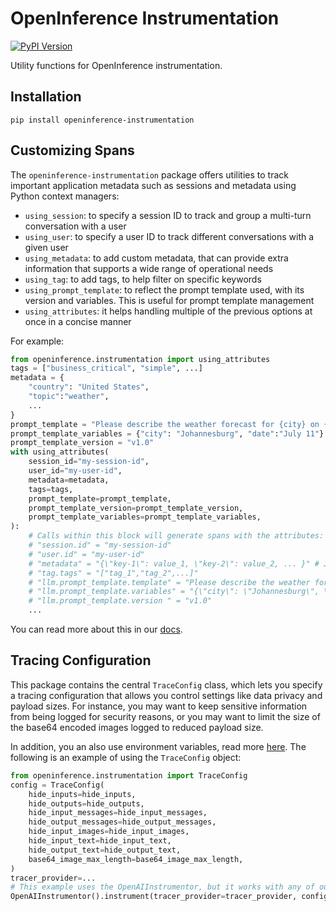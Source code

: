 # OpenInference Instrumentation

[![PyPI Version](https://img.shields.io/pypi/v/openinference-instrumentation.svg)](https://pypi.python.org/pypi/openinference-instrumentation) 

Utility functions for OpenInference instrumentation.

## Installation

```shell
pip install openinference-instrumentation
```

## Customizing Spans

The `openinference-instrumentation` package offers utilities to track important application metadata such as sessions and metadata using Python context managers:

* `using_session`: to specify a session ID to track and group a multi-turn conversation with a user
* `using_user`: to specify a user ID to track different conversations with a given user
* `using_metadata`: to add custom metadata, that can provide extra information that supports a wide range of operational needs
* `using_tag`: to add tags, to help filter on specific keywords
* `using_prompt_template`: to reflect the prompt template used, with its version and variables. This is useful for prompt template management
* `using_attributes`: it helps handling multiple of the previous options at once in a concise manner
  
For example:

```python
from openinference.instrumentation import using_attributes
tags = ["business_critical", "simple", ...]
metadata = {
    "country": "United States",
    "topic":"weather",
    ...
}
prompt_template = "Please describe the weather forecast for {city} on {date}"
prompt_template_variables = {"city": "Johannesburg", "date":"July 11"}
prompt_template_version = "v1.0"
with using_attributes(
    session_id="my-session-id",
    user_id="my-user-id",
    metadata=metadata,
    tags=tags,
    prompt_template=prompt_template,
    prompt_template_version=prompt_template_version,
    prompt_template_variables=prompt_template_variables,
):
    # Calls within this block will generate spans with the attributes:
    # "session.id" = "my-session-id"
    # "user.id" = "my-user-id"
    # "metadata" = "{\"key-1\": value_1, \"key-2\": value_2, ... }" # JSON serialized
    # "tag.tags" = "["tag_1","tag_2",...]"
    # "llm.prompt_template.template" = "Please describe the weather forecast for {city} on {date}"
    # "llm.prompt_template.variables" = "{\"city\": \"Johannesburg\", \"date\": \"July 11\"}" # JSON serialized
    # "llm.prompt_template.version " = "v1.0"
    ...
```

You can read more about this in our [docs](https://docs.arize.com/phoenix/tracing/how-to-tracing/customize-spans).

## Tracing Configuration

This package contains the central `TraceConfig` class, which lets you specify a tracing configuration that allows you control settings like data privacy and payload sizes. For instance, you may want to keep sensitive information from being logged for security reasons, or you may want to limit the size of the base64 encoded images logged to reduced payload size.

In addition, you an also use environment variables, read more [here](../../spec/configuration.md). The following is an example of using the `TraceConfig` object:

```python
from openinference.instrumentation import TraceConfig
config = TraceConfig(
    hide_inputs=hide_inputs,
    hide_outputs=hide_outputs,
    hide_input_messages=hide_input_messages,
    hide_output_messages=hide_output_messages,
    hide_input_images=hide_input_images,
    hide_input_text=hide_input_text,
    hide_output_text=hide_output_text,
    base64_image_max_length=base64_image_max_length,
)
tracer_provider=...
# This example uses the OpenAIInstrumentor, but it works with any of our auto instrumentors
OpenAIInstrumentor().instrument(tracer_provider=tracer_provider, config=config)
```
